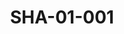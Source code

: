 ---
pid: SHA-01-001
title: SHA-01-001
language: en
original_label: 
rights: Sharhabil Ahmed
location_of_original: Sharhabil Ahmed
photographer_or_studio: 
scanned_from: photograph 9 by 13.8
_date: 1957-1958
location: Egypt, Cairo, Andalus Garden
description: Sharhabil Ahmed sitting behind statues of lions in garden
additional_notes: 
permission_display: 'yes'
on_server: 'no'
on_website: 'no'
permalink: /photopages/en/SHA-01-001.html
layout: photo-page
---